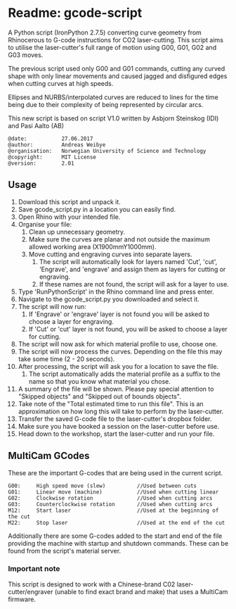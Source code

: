# Readme: gcode-script

A Python script (IronPython 2.7.5) converting curve geometry from Rhinocerous to G-code instructions for CO2 laser-cutting. This script aims to utilise the laser-cutter's full range of motion using G00, G01, G02 and G03 moves.

The previous script used only G00 and G01 commands, cutting any curved shape with only linear movements and caused jagged and disfigured edges when cutting curves at high speeds. 

Ellipses and NURBS/interpolated curves are reduced to lines for the time being due to their complexity of being represented by circular arcs.

This new script is based on script V1.0 written by Asbjorn Steinskog (IDI) and Pasi Aalto (AB)


    @date:           27.06.2017
    @author:         Andreas Weibye
    @organisation:   Norwegian University of Science and Technology
    @copyright:      MIT License
    @version:        2.01


## Usage

1. Download this script and unpack it.
1. Save gcode_script.py in a location you can easily find.
1. Open Rhino with your intended file.
1. Organise your file:
   1. Clean up unnecessary geometry.
   1. Make sure the curves are planar and not outside the maximum allowed working area (X1900mmY1000mm).
   1. Move cutting and engraving curves into separate layers. 
      1. The script will automatically look for layers named 'Cut', 'cut', 'Engrave', and 'engrave' and assign them as layers for cutting or engraving.
      1. If these names are not found, the script will ask for a layer to use.
1. Type 'RunPythonScript' in the Rhino command line and press enter.
1. Navigate to the gcode_script.py you downloaded and select it.
1. The script will now run:
   1. If 'Engrave' or 'engrave' layer is not found you will be asked to choose a layer for engraving.
   1. If 'Cut' or 'cut' layer is not found, you will be asked to choose a layer for cutting.
1. The script will now ask for which material profile to use, choose one.
1. The script will now process the curves. Depending on the file this may take some time (2 - 20 seconds).
1. After processing, the script will ask you for a location to save the file.
   1. The script automatically adds the material profile as a suffix to the name so that you know what material you chose.
1. A summary of the file will be shown. Please pay special attention to "Skipped objects" and "Skipped out of bounds objects".
1. Take note of the "Total estimated time to run this file". This is an approximation on how long this will take to perform by the laser-cutter.
1. Transfer the saved G-code file to the laser-cutter's dropbox folder.
1. Make sure you have booked a session on the laser-cutter before use.
1. Head down to the workshop, start the laser-cutter and run your file.


## MultiCam GCodes
These are the important G-codes that are being used in the current script. 

```
G00:     High speed move (slew)          //Used between cuts
G01:     Linear move (machine)           //Used when cutting linear
G02:     Clockwise rotation              //Used when cutting arcs
G03:     Counterclockwise rotation       //Used when cutting arcs
M12:     Start laser                     //Used at the beginning of the cut
M22:     Stop laser                      //Used at the end of the cut
```
Additionally there are some G-codes added to the start and end of the file providing the machine with startup and shutdown commands. These can be found from the script's material server. 

### Important note
This script is designed to work with a Chinese-brand C02 laser-cutter/engraver (unable to find exact brand and make) that uses a MultiCam firmware.
